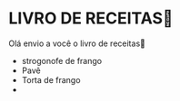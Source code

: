# LIVRO DE RECEITAS:baby_chick:

Olá envio a você o livro de receitas:cake:

- strogonofe de frango
- Pavê
- Torta de frango
- 

